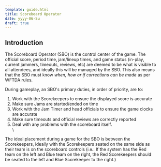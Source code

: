 ```yaml
---
template: guide.html
title: Scoreboard Operator
date: yyyy-06-Su
draft: true
---
```

## Introduction

The Scoreboard Operator (SBO) is the control center of the game.  The official score, period time, jam/lineup times, and game status (in-play, current jammers, timeouts, reviews, etc) are deemed to be what is visible to all attendees, and ideally this will be managed by the SBO.  This also means that the SBO must know *when, how or if corrections can be made* as per WFTDA rules.

During gameplay, an SBO's primary duties, in order of priority, are to:

1. Work with the Scorekeepers to ensure the displayed score is accurate
2. Make sure Jams are started/ended on time
3. Work with the Jam Timer and head officials to ensure the game clocks are accurate
4. Make sure timeouts and official reviews are correctly reported
5. Deal with any problems with the scoreboard itself. \
   \
   
The ideal placement during a game for the SBO is between the Scorekeepers, ideally with the Scorekeepers seated on the same side as their team is on the scoreboard controls (i.e.: If the system has the Red team on the left and Blue team on the right, the Red Scorekeepers should be seated to the left and Blue Scorekeeper to the right.)

